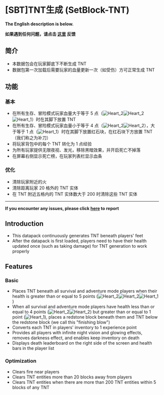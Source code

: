 # [SBT]TNT生成 (SetBlock-TNT)

**The English description is below.**

**如果遇到任何问题，请点击 [这里](https://github.com/WhiteElephant-abc/datapack/issues/new/choose) 反馈**

## 简介

- 本数据包会在玩家脚底下不断生成 TNT
- 数据包第一次加载后需要玩家的血量更新一次（如受伤）方可正常生成 TNT

## 功能

### 基本

- 在所有生存、冒险模式玩家血量大于等于 5 点（![Heart_2](https://zh.minecraft.wiki/images/Heart_%28icon%29.png)![Heart_2](https://zh.minecraft.wiki/images/Heart_%28icon%29.png)![Heart_1](https://zh.minecraft.wiki/images/Half_Heart_%28icon%29.png)）时在其脚下放置 TNT
- 在所有生存、冒险模式玩家血量小于等于 4 点（![Heart_2](https://zh.minecraft.wiki/images/Heart_%28icon%29.png)![Heart_2](https://zh.minecraft.wiki/images/Heart_%28icon%29.png)），大于等于 1 点（![Heart_1](https://zh.minecraft.wiki/images/Half_Heart_%28icon%29.png)）时在其脚下放置红石块，在红石块下方放置 TNT（我们称之为补刀）
- 将玩家背包中的每个 TNT 转化为 1 点经验
- 为所有玩家提供无限夜视、发光，移除黑暗效果，并开启死亡不掉落
- 在屏幕右侧显示死亡榜，在玩家列表栏显示血条

### 优化

- 清除玩家附近的火
- 清除距离玩家 20 格外的 TNT 实体
- 在 TNT 附近五格内的 TNT 实体数大于 200 时清除这些 TNT 实体

---

**If you encounter any issues, please click [here](https://github.com/WhiteElephant-abc/datapack/issues/new/choose) to report**

## Introduction

- This datapack continuously generates TNT beneath players' feet
- After the datapack is first loaded, players need to have their health updated once (such as taking damage) for TNT generation to work properly

## Features

### Basic

- Places TNT beneath all survival and adventure mode players when their health is greater than or equal to 5 points (![Heart_2](https://zh.minecraft.wiki/images/Heart_%28icon%29.png)![Heart_2](https://zh.minecraft.wiki/images/Heart_%28icon%29.png)![Heart_1](https://zh.minecraft.wiki/images/Half_Heart_%28icon%29.png))
- When all survival and adventure mode players have health less than or equal to 4 points (![Heart_2](https://zh.minecraft.wiki/images/Heart_%28icon%29.png)![Heart_2](https://zh.minecraft.wiki/images/Heart_%28icon%29.png)) but greater than or equal to 1 point (![Heart_1](https://zh.minecraft.wiki/images/Half_Heart_%28icon%29.png)), places a redstone block beneath them and TNT below the redstone block (we call this "finishing blow")
- Converts each TNT in players' inventory to 1 experience point
- Provides all players with infinite night vision and glowing effects, removes darkness effect, and enables keep inventory on death
- Displays death leaderboard on the right side of the screen and health bars in the player list

### Optimization

- Clears fire near players
- Clears TNT entities more than 20 blocks away from players
- Clears TNT entities when there are more than 200 TNT entities within 5 blocks of any TNT
